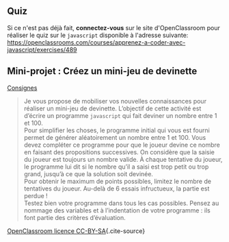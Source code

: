 ## Quiz

Si ce n'est pas déjà fait, **connectez-vous** sur le site d'OpenClassroom pour réaliser le quiz sur
le `javascript` disponible à l'adresse suivante:
<https://openclassrooms.com/courses/apprenez-a-coder-avec-javascript/exercises/489>

## Mini-projet : Créez un mini-jeu de devinette

[Consignes](http://exercices.openclassrooms.com/assessment/357?courseIdentifier=apprenez-a-coder-avec-javascript)

> Je vous propose de mobiliser vos nouvelles connaissances pour réaliser un mini-jeu de devinette.
> L’objectif de cette activité est d’écrire un programme `javascript` qui fait deviner un nombre
> entre 1 et 100.</br>
> Pour simplifier les choses, le programme initial qui vous est fourni permet de générer
> aléatoirement un nombre entre 1 et 100. Vous devez compléter ce programme pour que le joueur
> devine ce nombre en faisant des propositions successives. On considère que la saisie du joueur
> est toujours un nombre valide. À chaque tentative du joueur, le programme lui dit si le nombre
> qu’il a saisi est trop petit ou trop grand, jusqu’à ce que la solution soit devinée.</br>
> Pour obtenir le maximum de points possibles, limitez le nombre de tentatives du joueur. Au-delà
> de 6 essais infructueux, la partie est perdue !</br>
> Testez bien votre programme dans tous les cas possibles. Pensez au nommage des variables et à
> l’indentation de votre programme : ils font partie des critères d’évaluation.

[OpenClassroom licence CC-BY-SA](https://openclassrooms.com/fr/courses/6175841-apprenez-a-programmer-avec-javascript?archived-source=2984401){.cite-source}
